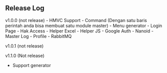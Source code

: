 ## Release Log

v1.0.0 (not release)
	- HMVC Support
	- Command (Dengan satu baris perintah anda bisa membuat satu module master)
	- Menu generator
	- Login Page
	- Hak Access
	- Helper Excel
	- Helper JS
	- Google Auth
	- Nanoid
	- Master Log
	- Profile
	- RabbitMQ
	
v1.0.1 (not release)
	
v1.1.0 (Not release)
- Support generator 